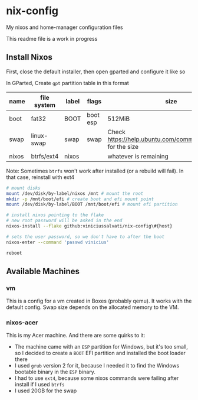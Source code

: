 # nix-config

My nixos and home-manager configuration files

This readme file is a work in progress

## Install Nixos

First, close the default installer, then open gparted and configure it like so

In GParted, Create `gpt` partition table in this format

| name  | file system | label | flags    | size                                                           |
| ----- | ----------- | ----- | -------- | -------------------------------------------------------------- |
| boot  | fat32       | BOOT  | boot esp | 512MiB                                                         |
| swap  | linux-swap  | swap  | swap     | Check <https://help.ubuntu.com/community/SwapFaq> for the size |
| nixos | btrfs/ext4  | nixos |          | whatever is remaining                                          |

Note: Sometimes `btrfs` won't work after installed (or a rebuild will fail). In that case, reinstall with ext4

```bash
# mount disks
mount /dev/disk/by-label/nixos /mnt # mount the root
mkdir -p /mnt/boot/efi # create boot and efi mount point
mount /dev/disk/by-label/BOOT /mnt/boot/efi # mount efi partition

# install nixos pointing to the flake
# new root password will be asked in the end
nixos-install --flake github:viniciussalvati/nix-config\#{host}

# sets the user password, so we don't have to after the boot
nixos-enter --command 'passwd vinicius'

reboot
```

## Available Machines

### vm

This is a config for a vm created in Boxes (probably qemu). It works with the default config. Swap size depends on the allocated memory to the VM.

### nixos-acer

This is my Acer machine. And there are some quirks to it:

- The machine came with an `ESP` partition for Windows, but it's too small, so I decided to create a `BOOT` EFI partition and installed the boot loader there
- I used `grub` version 2 for it, because I needed it to find the Windows bootable binary in the `ESP` binary.
- I had to use `ext4`, because some nixos commands were failing after install if I used `btrfs`
- I used 20GB for the swap
